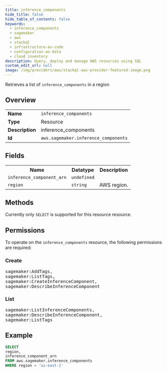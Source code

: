 ```yaml
---
title: inference_components
hide_title: false
hide_table_of_contents: false
keywords:
  - inference_components
  - sagemaker
  - aws
  - stackql
  - infrastructure-as-code
  - configuration-as-data
  - cloud inventory
description: Query, deploy and manage AWS resources using SQL
custom_edit_url: null
image: /img/providers/aws/stackql-aws-provider-featured-image.png
---
```

Retrieves a list of <code>inference_components</code> in a region

## Overview
<table><tbody>
<tr><td><b>Name</b></td><td><code>inference_components</code></td></tr>
<tr><td><b>Type</b></td><td>Resource</td></tr>
<tr><td><b>Description</b></td><td>inference_components</td></tr>
<tr><td><b>Id</b></td><td><code>aws.sagemaker.inference_components</code></td></tr>
</tbody></table>

## Fields
<table><tbody>
<tr><th>Name</th><th>Datatype</th><th>Description</th></tr>
<tr><td><code>inference_component_arn</code></td><td><code>undefined</code></td><td></td></tr>
<tr><td><code>region</code></td><td><code>string</code></td><td>AWS region.</td></tr>

</tbody></table>

## Methods
Currently only <code>SELECT</code> is supported for this resource resource.

## Permissions

To operate on the <code>inference_components</code> resource, the following permissions are required:

### Create
<pre>
sagemaker:AddTags,
sagemaker:ListTags,
sagemaker:CreateInferenceComponent,
sagemaker:DescribeInferenceComponent</pre>

### List
<pre>
sagemaker:ListInferenceComponents,
sagemaker:DescribeInferenceComponent,
sagemaker:ListTags</pre>


## Example
```sql
SELECT
region,
inference_component_arn
FROM aws.sagemaker.inference_components
WHERE region = 'us-east-1'
```
